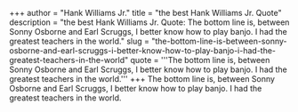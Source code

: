+++
author = "Hank Williams Jr."
title = "the best Hank Williams Jr. Quote"
description = "the best Hank Williams Jr. Quote: The bottom line is, between Sonny Osborne and Earl Scruggs, I better know how to play banjo. I had the greatest teachers in the world."
slug = "the-bottom-line-is-between-sonny-osborne-and-earl-scruggs-i-better-know-how-to-play-banjo-i-had-the-greatest-teachers-in-the-world"
quote = '''The bottom line is, between Sonny Osborne and Earl Scruggs, I better know how to play banjo. I had the greatest teachers in the world.'''
+++
The bottom line is, between Sonny Osborne and Earl Scruggs, I better know how to play banjo. I had the greatest teachers in the world.

